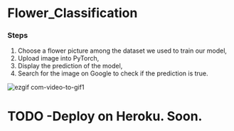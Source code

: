 # Flower_Classification

### **Steps**
1. Choose a flower picture among the dataset we used to train our model,
2. Upload image into PyTorch,
3. Display the prediction of the model,
4. Search for the image on Google to check if the prediction is true.

![ezgif com-video-to-gif1](https://user-images.githubusercontent.com/22552968/51874325-99325500-2371-11e9-8862-5fe42fe50141.gif)

# TODO -Deploy on Heroku. Soon.
